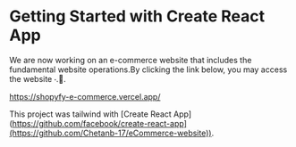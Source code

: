 

# Getting Started with Create React App

We are now working on an e-commerce website that includes the fundamental website operations.By clicking the link below, you may access the website 🞗.🔗.

https://shopyfy-e-commerce.vercel.app/

This project was tailwind with [Create React App] (https://github.com/facebook/create-react-app](https://github.com/Chetanb-17/eCommerce-website)).

 
